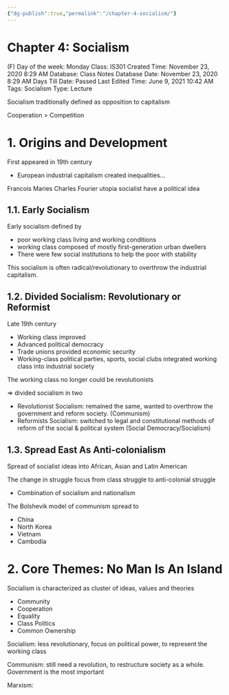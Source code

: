 ```yaml
---
{"dg-publish":true,"permalink":"/chapter-4-socialism/"}
---
```


# Chapter 4: Socialism

(F) Day of the week: Monday
Class: IS301
Created Time: November 23, 2020 8:29 AM
Database: Class Notes Database
Date: November 23, 2020 8:29 AM
Days Till Date: Passed
Last Edited Time: June 9, 2021 10:42 AM
Tags: Socialism
Type: Lecture

Socialism traditionally defined as opposition to capitalism

Cooperation > Competition

# 1. Origins and Development

First appeared in 19th century

- European industrial capitalism created inequalities...

Francois Maries Charles Fourier utopia socialist have a political idea

## 1.1. Early Socialism

Early socialism defined by 

- poor working class living and working conditions
- working class composed of mostly first-generation urban dwellers
- There were few social institutions to help the poor with stability

This socialism is often radical/revolutionary to overthrow the industrial capitalism.

## 1.2. Divided Socialism: Revolutionary or Reformist

Late 19th century

- Working class improved
- Advanced political democracy
- Trade unions provided economic security
- Working-class political parties, sports, social clubs integrated working class into industrial society

The working class no longer could be revolutionists 

⇒ divided socialism in two

- Revolutionist Socialism: remained the same, wanted to overthrow the government and reform society. (Communism)
- Reformists Socialism: switched to legal and constitutional methods of reform of the social & political system (Social Democracy/Socialism)

## 1.3. Spread East As Anti-colonialism

Spread of socialist ideas into African, Asian and Latin American

The change in struggle focus from class struggle to anti-colonial struggle

- Combination of socialism and nationalism

The Bolshevik model of communism spread to

- China
- North Korea
- Vietnam
- Cambodia

# 2. Core Themes: No Man Is An Island

Socialism is characterized as cluster of ideas, values and theories

- Community
- Cooperation
- Equality
- Class Politics
- Common Ownership

Socialism: less revolutionary, focus on political power, to represent the working class

Communism: still need a revolution, to restructure society as a whole. Government is the most important

Marxism: